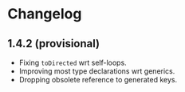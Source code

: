 # Changelog

## 1.4.2 (provisional)

- Fixing `toDirected` wrt self-loops.
- Improving most type declarations wrt generics.
- Dropping obsolete reference to generated keys.
